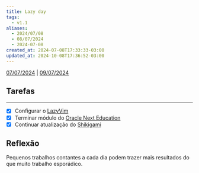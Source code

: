```yaml
---
title: Lazy day
tags:
  - v1.1
aliases:
  - 2024/07/08
  - 08/07/2024
  - 2024-07-08
created_at: 2024-07-08T17:33:33-03:00
updated_at: 2024-10-08T17:36:52-03:00
---
```


[07/07/2024](2024-07-07-Segundo_post.md) | [09/07/2024](2024-07-09-Quarto_post.md)

## Tarefas
---
 - [x] Configurar o [LazyVim](../../../api/entrada/2024/07/26/LazyVim.md)
 - [x] Terminar módulo do [Oracle Next Education](../../../api/entrada/2024/07/08/Oracle_Next_Education.md)
 - [x] Continuar atualização do [Shikigami](../../../api/retorno/2024/07/26/Shikigami.md)

##  Reflexão

Pequenos trabalhos contantes a cada dia podem trazer mais resultados do que muito trabalho esporádico.